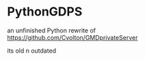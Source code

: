 # PythonGDPS
an unfinished Python rewrite of https://github.com/Cvolton/GMDprivateServer

its old n outdated
